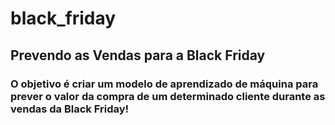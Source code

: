 # black_friday
## Prevendo as Vendas para a Black Friday
### O objetivo é criar um modelo de aprendizado de máquina para prever o valor da compra de um determinado cliente durante as vendas da Black Friday!
